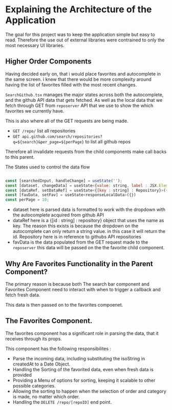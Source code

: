 # Explaining the Architecture of the Application

The goal for this project was to keep the application simple but easy to read. 
Therefore the use out of external libraries were contrained to only the most necessary UI libraries. 

## Higher Order Components 

Having decided early on, that i would place favorites and autocomplete in the same screen. i knew that there would be more complexity around having the list of favorites filled with the most recent changes.

`SearchGithub.tsx` manages the major states across both the autocomplete, and the github API data that gets fetched. As well as the local data that we fetch through GET from `reposerver` API that we use to show the which favorites we currently have.

This is also where all of the GET requests are being made.
- `GET /repo/` list all repositories
- `GET api.github.com/search/repositories?q=${search}&per_page=${perPage}` to list all github repos


Therefore all invalidate requests from the child components make call backs to this parent.

The States used to control the data flow

```jsx

const [searchedInput, handleChange] = useState('');
const [dataset, changeData] = useState<{value: string, label : JSX.Element}[]>([]);
const [dataRef, setDataRef] = useState<{[key : string] : Repository}>({})
const [favData, setFav] = useState<responseLocalData>({})
const perPage = 10;

```
-  dataset here is parsed data is formatted to work with the dropdown with the autocomplete acquired from github API
-  dataRef here is a {[id : string] : repository} object that uses the name as key. The reason this exists is because the dropdown on the autocomplete can only return a string value. in this case it will return the id. Repository here is in reference to githubs API repositories
- favData is the data populated from the GET request made to the `reposerver` this data will be passed on the the favorite child component.

## Why Are Favorites Functionality in the Parent Component?

The primary reason is because both The search bar component and Favorites Component need to interact with when to trigger a callback and fetch fresh data.

This data is then passed on to the favorites compoenet.

## The Favorites Component.

The favorites component has a significant role in parsing the data, that it receives through its props.

This component has the following responsibilites :
- Parse the incoming data, including substituting the isoString in createdAt to a Date Object.
- Handling the Sorting of the favorited data, even when fresh data is provided
- Providing a Menu of options for sorting, keeping it scalable to other possible categories.
- Allowing the sorting to happen when the selection of order and category is made, no matter which order.
- Handling the `DELETE /repo/[repoID]` end point.






